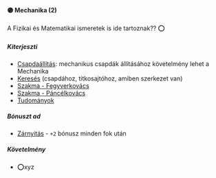 #### 🟣 Mechanika (2)

A Fizikai és Matematikai ismeretek is ide tartoznak?? ⭕

##### Kiterjeszti
- [Csapdaállítás](../kepzettsegek/csapdaallitas.md): mechanikus csapdák állításához követelmény lehet a Mechanika
- [Keresés](kereses.md) (csapdához, titkosajtóhoz, amiben szerkezet van)
- [Szakma - Fegyverkovács](../kepzettsegek/szakma.md)
- [Szakma - Páncélkovács](../kepzettsegek/szakma.md)
- [Tudományok](../kepzettsegek/tudomanyok.md)

##### Bónuszt ad
- [Zárnyitás](../kepzettsegek/zarnyitas.md) - `+2` bónusz minden fok után

##### Követelmény
- ⭕xyz
